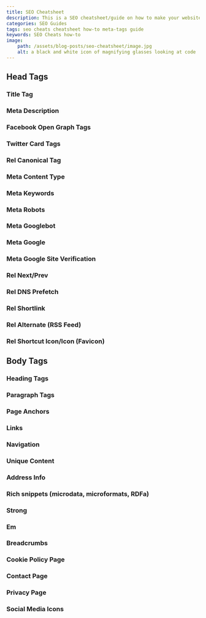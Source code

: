 ```yaml
---
title: SEO Cheatsheet
description: This is a SEO cheatsheet/guide on how to make your website have better SEO.
categories: SEO Guides
tags: seo cheats cheatsheet how-to meta-tags guide
keywords: SEO Cheats how-to
image:
    path: /assets/blog-posts/seo-cheatsheet/image.jpg
    alt: a black and white icon of magnifying glasses looking at code
---
```


## Head Tags

### Title Tag

### Meta Description

### Facebook Open Graph Tags

### Twitter Card Tags

### Rel Canonical Tag

### Meta Content Type

### Meta Keywords

### Meta Robots

### Meta Googlebot

### Meta Google

### Meta Google Site Verifi­cation

### Rel Next/Prev

### Rel DNS Prefetch

### Rel Shortlink

### Rel Alternate (RSS Feed)

### Rel Shortcut Icon/Icon (Favicon)


## Body Tags

### Heading Tags

### Paragraph Tags

### Page Anchors

### Links

### Navigation

### Unique Content

### Address Info

### Rich snippets (micro­data, microf­ormats, RDFa)

### Strong

### Em

### Breadcrumbs

### Cookie Policy Page

### Contact Page

### Privacy Page

### Social Media Icons